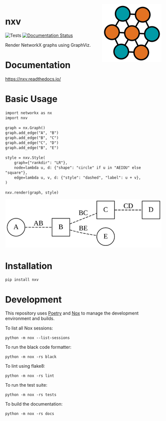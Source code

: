 <img src="./docs/_static/logo/logo.svg" align="right">

# nxv

![Tests](https://github.com/twosigma/nxv/workflows/Tests/badge.svg)
[![Documentation Status](https://readthedocs.org/projects/nxv/badge/?version=latest)](https://nxv.readthedocs.io/en/latest/?badge=latest)


Render NetworkX graphs using GraphViz.

# Documentation

https://nxv.readthedocs.io/

# Basic Usage

    import networkx as nx
    import nxv
    
    graph = nx.Graph()
    graph.add_edge("A", "B")
    graph.add_edge("B", "C")
    graph.add_edge("C", "D")
    graph.add_edge("B", "E")

    style = nxv.Style(
        graph={"rankdir": "LR"},
        node=lambda u, d: {"shape": "circle" if u in "AEIOU" else "square"},
        edge=lambda u, v, d: {"style": "dashed", "label": u + v},
    )
    
    nxv.render(graph, style)

<img src="./docs/_static/example/quickstart_graph_functional_style.svg">

# Installation

    pip install nxv

# Development

This repository uses
[Poetry](https://python-poetry.org/) and
[Nox](https://nox.thea.codes/en/stable/)
to manage the development environment and builds.

To list all Nox sessions:

    python -m nox --list-sessions

To run the black code formatter:

    python -m nox -rs black

To lint using flake8:

    python -m nox -rs lint

To run the test suite:

    python -m nox -rs tests

To build the documentation:

    python -m nox -rs docs
